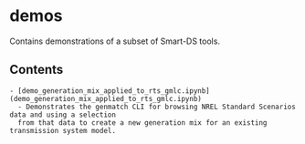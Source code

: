 # demos

Contains demonstrations of a subset of Smart-DS tools.

## Contents

    - [demo_generation_mix_applied_to_rts_gmlc.ipynb](demo_generation_mix_applied_to_rts_gmlc.ipynb) 
      - Demonstrates the genmatch CLI for browsing NREL Standard Scenarios data and using a selection 
      from that data to create a new generation mix for an existing transmission system model.
